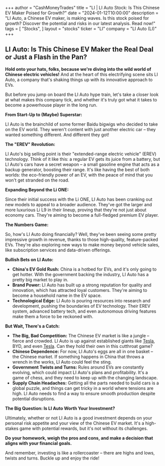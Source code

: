 +++
author = "CashMoneyTrades"
title = "LI |  LI Auto Stock: Is This Chinese EV Maker Poised for Growth?"
date = "2024-01-12T10:00:00"
description = "LI Auto, a Chinese EV maker, is making waves. Is this stock poised for growth? Discover the potential and risks in our latest analysis. Read now!"
tags = [
"Stocks",
]
layout = "stocks"
ticker = "LI"
company = "LI Auto (LI)"
+++
        


##  LI Auto: Is This Chinese EV Maker the Real Deal or Just a Flash in the Pan?

**Hold onto your hats, folks, because we're diving into the wild world of Chinese electric vehicles!**  And at the heart of this electrifying scene sits LI Auto, a company that's shaking things up with its innovative approach to EVs. 

But before you jump on board the LI Auto hype train, let's take a closer look at what makes this company tick, and whether it's truly got what it takes to become a powerhouse player in the long run.

**From Start-Up to (Maybe) Superstar:** 

LI Auto is the brainchild of some former Baidu bigwigs who decided to take on the EV world.  They weren't content with just another electric car – they wanted something different. And different they got! 

**The "EREV" Revolution:**

LI Auto's big selling point is their "extended-range electric vehicle" (EREV) technology.  Think of it like this: a regular EV gets its juice from a battery, but LI Auto's cars have a secret weapon – a small gasoline engine that acts as a backup generator, boosting their range.  It's like having the best of both worlds: the eco-friendly power of an EV, with the peace of mind that you won't get stranded on the road. 

**Expanding Beyond the Li ONE:**

Since their initial success with the Li ONE, LI Auto has been cranking out new models to appeal to a broader audience.  They've got the larger and more luxurious Li L9 in their lineup, proving that they're not just about economy cars. They're aiming to become a full-fledged premium EV player.

**The Numbers Game:**

So, how's LI Auto doing financially?  Well, they've been seeing some pretty impressive growth in revenue, thanks to those high-quality, feature-packed EVs. They're also exploring new ways to make money beyond vehicle sales, like subscription services and data-driven offerings. 

**Bullish Bets on LI Auto:**

* **China's EV Gold Rush:**  China is a hotbed for EVs, and it's only going to get hotter. With the government backing the industry, LI Auto has a pretty big market to play in.
* **Brand Power:**  LI Auto has built up a strong reputation for quality and innovation, which has attracted loyal customers. They're aiming to become a household name in the EV space. 
* **Technological Edge:**  LI Auto is pouring resources into research and development, pushing the boundaries of EV technology. Their EREV system, advanced battery tech, and even autonomous driving features make them a force to be reckoned with.

**But Wait, There's a Catch:**

* **The Big, Bad Competition:**  The Chinese EV market is like a jungle – fierce and crowded. LI Auto is up against established giants like [Tesla](/stocks/nio/), BYD, and even [Tesla](/stocks/tsla/).  Can they hold their own in this cutthroat game? 
* **Chinese Dependence:**  For now, LI Auto's eggs are all in one basket – the Chinese market.  If something happens in China that throws a wrench in the works, LI Auto could feel the sting.  
* **Government Twists and Turns:**  Rules around EVs are constantly evolving, which could impact LI Auto's plans and profitability.  It's a game of chess, and they need to keep up with the changing landscape. 
* **Supply Chain Headaches:**  Getting all the parts needed to build cars is a global puzzle, and things can get tricky in a world where tensions are high.  LI Auto needs to find a way to ensure smooth production despite potential disruptions.

**The Big Question: Is LI Auto Worth Your Investment?**

Ultimately, whether or not LI Auto is a good investment depends on your personal risk appetite and your view of the Chinese EV market. It's a high-stakes game with potential rewards, but it's not without its challenges. 

**Do your homework, weigh the pros and cons, and make a decision that aligns with your financial goals.** 

And remember, investing is like a rollercoaster – there are highs and lows, twists and turns.  Buckle up and enjoy the ride! 

        